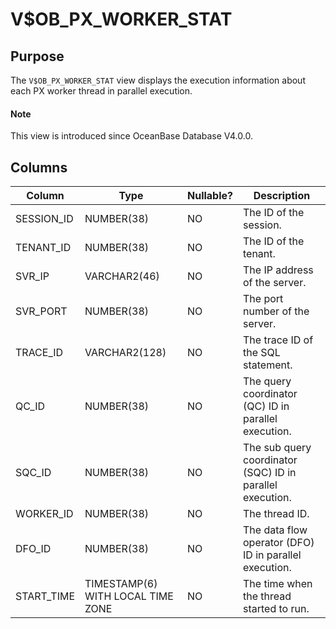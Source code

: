 # V$OB_PX_WORKER_STAT

## Purpose

The `V$OB_PX_WORKER_STAT` view displays the execution information about each PX worker thread in parallel execution.

<main id="notice" type='explain'>
  <h4>Note</h4>
  <p>This view is introduced since OceanBase Database V4.0.0. </p>
</main>

## Columns

| Column | Type | Nullable? | Description |
|------------|-----------------------------------|------------|----------------|
| SESSION_ID | NUMBER(38) | NO | The ID of the session. |
| TENANT_ID | NUMBER(38) | NO | The ID of the tenant. |
| SVR_IP | VARCHAR2(46) | NO | The IP address of the server. |
| SVR_PORT | NUMBER(38) | NO | The port number of the server. |
| TRACE_ID | VARCHAR2(128) | NO | The trace ID of the SQL statement. |
| QC_ID | NUMBER(38) | NO | The query coordinator (QC) ID in parallel execution. |
| SQC_ID | NUMBER(38) | NO | The sub query coordinator (SQC) ID in parallel execution. |
| WORKER_ID | NUMBER(38) | NO | The thread ID. |
| DFO_ID | NUMBER(38) | NO | The data flow operator (DFO) ID in parallel execution. |
| START_TIME | TIMESTAMP(6) WITH LOCAL TIME ZONE | NO | The time when the thread started to run. |
